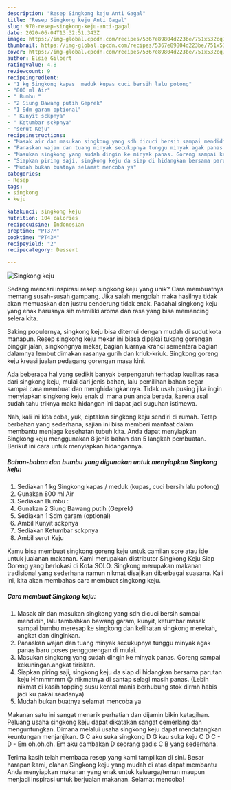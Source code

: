 ```yaml
---
description: "Resep Singkong keju Anti Gagal"
title: "Resep Singkong keju Anti Gagal"
slug: 970-resep-singkong-keju-anti-gagal
date: 2020-06-04T13:32:51.343Z
image: https://img-global.cpcdn.com/recipes/5367e89804d223be/751x532cq70/singkong-keju-foto-resep-utama.jpg
thumbnail: https://img-global.cpcdn.com/recipes/5367e89804d223be/751x532cq70/singkong-keju-foto-resep-utama.jpg
cover: https://img-global.cpcdn.com/recipes/5367e89804d223be/751x532cq70/singkong-keju-foto-resep-utama.jpg
author: Elsie Gilbert
ratingvalue: 4.8
reviewcount: 9
recipeingredient:
- "1 kg Singkong kapas  meduk kupas cuci bersih lalu potong"
- "800 ml Air"
- " Bumbu "
- "2 Siung Bawang putih Geprek"
- "1 Sdm garam optional"
- " Kunyit sckpnya"
- " Ketumbar sckpnya"
- "serut Keju"
recipeinstructions:
- "Masak air dan masukan singkong yang sdh dicuci bersih sampai mendidih, lalu tambahkan bawang garam, kunyit, ketumbar masak sampai bumbu meresap ke singkong dan kelihatan singkong merekah, angkat dan dinginkan."
- "Panaskan wajan dan tuang minyak secukupnya tunggu minyak agak panas baru poses penggorengan di mulai."
- "Masukan singkong yang sudah dingin ke minyak panas. Goreng sampai kekuningan.angkat tiriskan."
- "Siapkan piring saji, singkong keju da siap di hidangkan bersama parutan keju Hhmmmmm 😋 nikmatnya di santap selagi masih panas. (Lebih nikmat di kasih topping susu kental manis berhubung stok dirmh habis jadi ku pakai seadanya)"
- "Mudah bukan buatnya selamat mencoba ya"
categories:
- Resep
tags:
- singkong
- keju

katakunci: singkong keju 
nutrition: 104 calories
recipecuisine: Indonesian
preptime: "PT37M"
cooktime: "PT43M"
recipeyield: "2"
recipecategory: Dessert

---
```



![Singkong keju](https://img-global.cpcdn.com/recipes/5367e89804d223be/751x532cq70/singkong-keju-foto-resep-utama.jpg)

Sedang mencari inspirasi resep singkong keju yang unik? Cara membuatnya memang susah-susah gampang. Jika salah mengolah maka hasilnya tidak akan memuaskan dan justru cenderung tidak enak. Padahal singkong keju yang enak harusnya sih memiliki aroma dan rasa yang bisa memancing selera kita.

Saking populernya, singkong keju bisa ditemui dengan mudah di sudut kota manapun. Resep singkong keju mekar ini biasa dipakai tukang gorengan pinggir jalan, singkongnya mekar, bagian luarnya kranci sementara bagian dalamnya lembut dimakan rasanya gurih dan kriuk-kriuk. Singkong goreng keju kreasi jualan pedagang gorengan masa kini.

Ada beberapa hal yang sedikit banyak berpengaruh terhadap kualitas rasa dari singkong keju, mulai dari jenis bahan, lalu pemilihan bahan segar sampai cara membuat dan menghidangkannya. Tidak usah pusing jika ingin menyiapkan singkong keju enak di mana pun anda berada, karena asal sudah tahu triknya maka hidangan ini dapat jadi suguhan istimewa.


Nah, kali ini kita coba, yuk, ciptakan singkong keju sendiri di rumah. Tetap berbahan yang sederhana, sajian ini bisa memberi manfaat dalam membantu menjaga kesehatan tubuh kita. Anda dapat menyiapkan Singkong keju menggunakan 8 jenis bahan dan 5 langkah pembuatan. Berikut ini cara untuk menyiapkan hidangannya.

<!--inarticleads1-->

##### Bahan-bahan dan bumbu yang digunakan untuk menyiapkan Singkong keju:

1. Sediakan 1 kg Singkong kapas / meduk (kupas, cuci bersih lalu potong)
1. Gunakan 800 ml Air
1. Sediakan  Bumbu :
1. Gunakan 2 Siung Bawang putih (Geprek)
1. Sediakan 1 Sdm garam (optional)
1. Ambil  Kunyit sckpnya
1. Sediakan  Ketumbar sckpnya
1. Ambil serut Keju


Kamu bisa membuat singkong goreng keju untuk camilan sore atau ide untuk jualanan makanan. Kami merupakan distributor Singkong Keju Siap Goreng yang berlokasi di Kota SOLO. Singkong merupakan makanan tradisional yang sederhana namun nikmat disajikan diberbagai suasana. Kali ini, kita akan membahas cara membuat singkong keju. 

<!--inarticleads2-->

##### Cara membuat Singkong keju:

1. Masak air dan masukan singkong yang sdh dicuci bersih sampai mendidih, lalu tambahkan bawang garam, kunyit, ketumbar masak sampai bumbu meresap ke singkong dan kelihatan singkong merekah, angkat dan dinginkan.
1. Panaskan wajan dan tuang minyak secukupnya tunggu minyak agak panas baru poses penggorengan di mulai.
1. Masukan singkong yang sudah dingin ke minyak panas. Goreng sampai kekuningan.angkat tiriskan.
1. Siapkan piring saji, singkong keju da siap di hidangkan bersama parutan keju Hhmmmmm 😋 nikmatnya di santap selagi masih panas. (Lebih nikmat di kasih topping susu kental manis berhubung stok dirmh habis jadi ku pakai seadanya)
1. Mudah bukan buatnya selamat mencoba ya


Makanan satu ini sangat menarik perhatian dan dijamin bikin ketagihan. Peluang usaha singkong keju dapat dikatakan sangat cemerlang dan menguntungkan. Dimana melalui usaha singkong keju dapat mendatangkan keuntungan menjanjikan. G C aku suka singkong D G kau suka keju C D C - D - Em oh.oh.oh. Em aku dambakan D seorang gadis C B yang sederhana. 

Terima kasih telah membaca resep yang kami tampilkan di sini. Besar harapan kami, olahan Singkong keju yang mudah di atas dapat membantu Anda menyiapkan makanan yang enak untuk keluarga/teman maupun menjadi inspirasi untuk berjualan makanan. Selamat mencoba!
